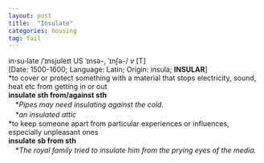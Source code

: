```yaml
---
layout: post
title:  "Insulate"
categories: housing
tag: fail
---
```

<DIV style="MARGIN: 0px 0px 5px">in<B>·</B>su<B>·</B>late /ˈɪnsjʊleɪt US ˈɪnsə-, ˈɪnʃə-/ <I>v</I> [T] <BR>[Date: 1500-1600; Language: Latin; Origin: insula; <B>INSULAR</B>]<BR>*to cover or protect something with a material that stops electricity, sound, heat etc from getting in or out<BR><B>insulate sth from/against sth</B><BR>　*<I>Pipes may need insulating against the cold.</I><BR>　*<I>an insulated attic</I><BR>*to keep someone apart from particular experiences or influences, especially unpleasant ones<BR><B>insulate sb from sth</B><BR>　*<I>The royal family tried to insulate him from the prying eyes of the media.</I></DIV>
